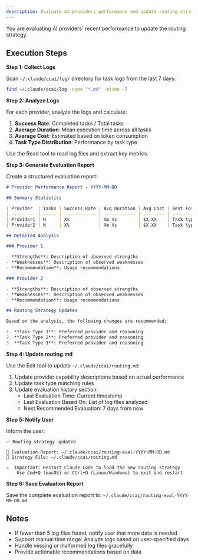 ```yaml
---
description: Evaluate AI providers performance and update routing strategy
---
```


You are evaluating AI providers' recent performance to update the routing strategy.

## Execution Steps

**Step 1: Collect Logs**

Scan `~/.claude/ccai/log/` directory for task logs from the last 7 days:

```bash
find ~/.claude/ccai/log -name "*.md" -mtime -7
```

**Step 2: Analyze Logs**

For each provider, analyze the logs and calculate:

1. **Success Rate**: Completed tasks / Total tasks
2. **Average Duration**: Mean execution time across all tasks
3. **Average Cost**: Estimated based on token consumption
4. **Task Type Distribution**: Performance by task type

Use the Read tool to read log files and extract key metrics.

**Step 3: Generate Evaluation Report**

Create a structured evaluation report:

```markdown
# Provider Performance Report - YYYY-MM-DD

## Summary Statistics

| Provider  | Tasks | Success Rate | Avg Duration | Avg Cost | Best For   |
| --------- | ----- | ------------ | ------------ | -------- | ---------- |
| Provider1 | N     | X%           | Xm Xs        | $X.XX    | Task types |
| Provider2 | N     | X%           | Xm Xs        | $X.XX    | Task types |

## Detailed Analysis

### Provider 1

- **Strengths**: Description of observed strengths
- **Weaknesses**: Description of observed weaknesses
- **Recommendation**: Usage recommendations

### Provider 2

- **Strengths**: Description of observed strengths
- **Weaknesses**: Description of observed weaknesses
- **Recommendation**: Usage recommendations

## Routing Strategy Updates

Based on the analysis, the following changes are recommended:

1. **Task Type 1**: Preferred provider and reasoning
2. **Task Type 2**: Preferred provider and reasoning
3. **Task Type 3**: Preferred provider and reasoning
```

**Step 4: Update routing.md**

Use the Edit tool to update `~/.claude/ccai/routing.md`:

1. Update provider capability descriptions based on actual performance
2. Update task type matching rules
3. Update evaluation history section:
   - Last Evaluation Time: Current timestamp
   - Last Evaluation Based On: List of log files analyzed
   - Next Recommended Evaluation: 7 days from now

**Step 5: Notify User**

Inform the user:

```
✅ Routing strategy updated

📄 Evaluation Report: ~/.claude/ccai/routing-eval-YYYY-MM-DD.md
📝 Strategy File: ~/.claude/ccai/routing.md

⚠️  Important: Restart Claude Code to load the new routing strategy
    Use Cmd+Q (macOS) or Ctrl+Q (Linux/Windows) to exit and restart
```

**Step 6: Save Evaluation Report**

Save the complete evaluation report to:
`~/.claude/ccai/routing-eval-YYYY-MM-DD.md`

## Notes

- If fewer than 5 log files found, notify user that more data is needed
- Support manual time range: Analyze logs based on user-specified days
- Handle missing or malformed log files gracefully
- Provide actionable recommendations based on data
